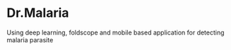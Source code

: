 # Dr.Malaria
Using deep learning, foldscope and mobile based application for detecting malaria parasite

